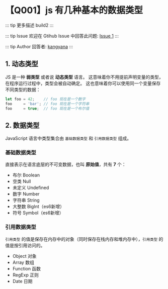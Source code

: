 # 【Q001】js 有几种基本的数据类型

::: tip 更多描述
build2
:::

::: tip Issue
欢迎在 Gtihub Issue 中回答此问题: [Issue 1](https://github.com/kangyana/daily-question/issues/1)
:::

::: tip Author
回答者: [kangyana](https://github.com/kangyana)
:::
## 1. 动态类型
JS 是一种 **弱类型** 或者说 **动态类型** 语言。
这意味着你不用提前声明变量的类型，在程序运行过程中，类型会被自动确定。
这也意味着你可以使用同一个变量保存不同类型的数据：
```javascript
let foo = 42;    // foo 现在是一个数字
foo     = 'bar'; // foo 现在是一个字符串
foo     = true;  // foo 现在是一个布尔值
```

## 2. 数据类型
JavaScript 语言中类型集合由 `基础数据类型` 和 `引用数据类型` 组成。

### 基础数据类型
直接表示在语言底层的不可变数据，也叫 **原始值**，共有 **7** 个：

- 布尔 Boolean
- 空类 Null
- 未定义 Undefined
- 数字 Number
- 字符串 String
- 大整数 BigInt（es6新增）
- 符号 Symbol（es6新增）

### 引用数据类型
`引用类型` 的值是保存在内存中的对象（同时保存在栈内存和堆内存中），`引用类型` 的值是按引用访问的。

- Object 对象
- Array 数组
- Function 函数
- RegExp 正则
- Date 日期
